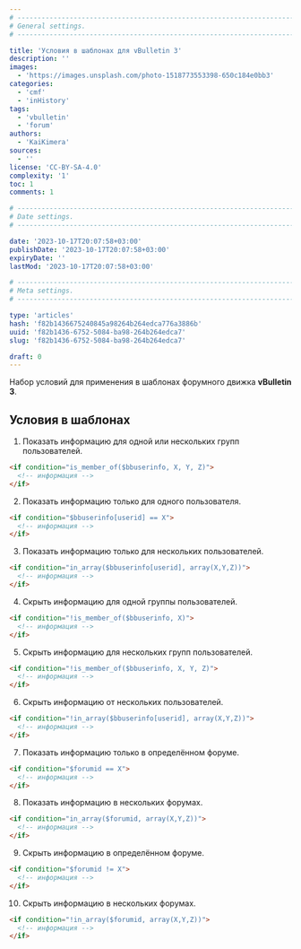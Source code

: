 ```yaml
---
# -------------------------------------------------------------------------------------------------------------------- #
# General settings.
# -------------------------------------------------------------------------------------------------------------------- #

title: 'Условия в шаблонах для vBulletin 3'
description: ''
images:
  - 'https://images.unsplash.com/photo-1518773553398-650c184e0bb3'
categories:
  - 'cmf'
  - 'inHistory'
tags:
  - 'vbulletin'
  - 'forum'
authors:
  - 'KaiKimera'
sources:
  - ''
license: 'CC-BY-SA-4.0'
complexity: '1'
toc: 1
comments: 1

# -------------------------------------------------------------------------------------------------------------------- #
# Date settings.
# -------------------------------------------------------------------------------------------------------------------- #

date: '2023-10-17T20:07:58+03:00'
publishDate: '2023-10-17T20:07:58+03:00'
expiryDate: ''
lastMod: '2023-10-17T20:07:58+03:00'

# -------------------------------------------------------------------------------------------------------------------- #
# Meta settings.
# -------------------------------------------------------------------------------------------------------------------- #

type: 'articles'
hash: 'f82b1436675240845a98264b264edca776a3886b'
uuid: 'f82b1436-6752-5084-ba98-264b264edca7'
slug: 'f82b1436-6752-5084-ba98-264b264edca7'

draft: 0
---
```


Набор условий для применения в шаблонах форумного движка **vBulletin 3**.

<!--more-->

## Условия в шаблонах

1. Показать информацию для одной или нескольких групп пользователей.

```html
<if condition="is_member_of($bbuserinfo, X, Y, Z)">
  <!-- информация -->
</if>
```

2. Показать информацию только для одного пользователя.

```html
<if condition="$bbuserinfo[userid] == X">
  <!-- информация -->
</if>
```

3. Показать информацию только для нескольких пользователей.

```html
<if condition="in_array($bbuserinfo[userid], array(X,Y,Z))">
  <!-- информация -->
</if>
```

4. Скрыть информацию для одной группы пользователей.

```html
<if condition="!is_member_of($bbuserinfo, X)">
  <!-- информация -->
</if>
```

5. Скрыть информацию для нескольких групп пользователей.

```html
<if condition="!is_member_of($bbuserinfo, X, Y, Z)">
  <!-- информация -->
</if>
```

6. Скрыть информацию от нескольких пользователей.

```html
<if condition="!in_array($bbuserinfo[userid], array(X,Y,Z))">
  <!-- информация -->
</if>
```

7. Показать информацию только в определённом форуме.

```html
<if condition="$forumid == X">
  <!-- информация -->
</if>
```

8. Показать информацию в нескольких форумах.

```html
<if condition="in_array($forumid, array(X,Y,Z))">
  <!-- информация -->
</if>
```

9. Скрыть информацию в определённом форуме.

```html
<if condition="$forumid != X">
  <!-- информация -->
</if>
```

10. Скрыть информацию в нескольких форумах.

```html
<if condition="!in_array($forumid, array(X,Y,Z))">
  <!-- информация -->
</if>
```
